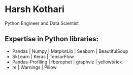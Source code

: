 # Harsh Kothari
Python Engineer and Data Scientist

## Expertise in Python libraries:
- Pandas | Numpy | MatplotLib | Seaborn | BeautifulSoup
- SkLearn | Keras | TensorFlow
- Pandas-Profiling | fbprophet | graphviz | yellowbrick
- re | Warnings | Pillow
